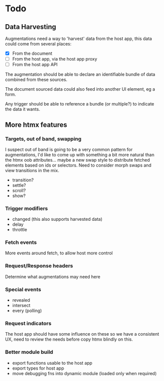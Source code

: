 # Todo

## Data Harvesting

Augmentations need a way to 'harvest' data from the host app, this data could
come from several places:

- [x] From the document
- [ ] From the host app, via the host app proxy
- [ ] From the host app API

The augmentation should be able to declare an identifiable bundle of data
combined from these sources.

The document sourced data could also feed into another UI element, eg a form.

Any trigger should be able to reference a bundle (or multiple?) to indicate the
data it wants.

## More htmx features

### Targets, out of band, swapping

I suspect out of band is going to be a very common pattern for augmentations,
I'd like to come up with something a bit more natural than the htmx oob
attributes... maybe a new swap style to distribute fetched elements based on ids
or selectors. Need to consider morph swaps and view transitions in the mix.

- transition?
- settle?
- scroll?
- show?

### Trigger modifiers

- changed (this also supports harvested data)
- delay
- throttle

### Fetch events

More events around fetch, to allow host more control

### Request/Response headers

Determine what augmentations may need here

### Special events

- revealed
- intersect
- every (polling)

### Request indicators

The host app should have some influence on these so we have a consistent UX,
need to review the needs before copy htmx blindly on this.

### Better module build

- export functions usable to the host app
- export types for host app
- move debugging fns into dynamic module (loaded only when required)
